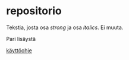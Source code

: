 # repositorio

Tekstia, josta osa *strong* ja osa _italics_. Ei muuta.

Pari lisäystä

[käyttöohje](https://github.com/mluukkai-cs/otm2016-viikko5/blob/master/dokumentointi/kaytto-ohje.md)
